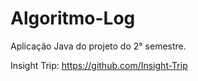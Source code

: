 # Algoritmo-Log

Aplicação Java do projeto do 2° semestre.

Insight Trip: https://github.com/Insight-Trip